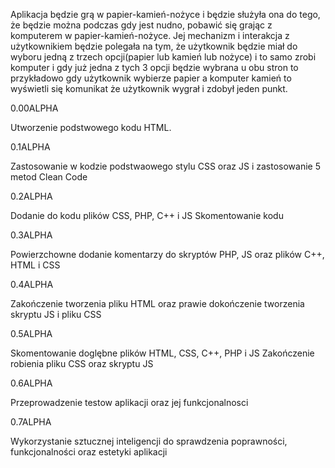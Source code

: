 Aplikacja będzie grą w papier-kamień-nożyce i będzie służyła ona do tego, że będzie można podczas gdy jest nudno, pobawić się grając z komputerem w papier-kamień-nożyce. Jej mechanizm i interakcja z użytkownikiem będzie polegała na tym, że użytkownik będzie miał do wyboru jedną z trzech opcji(papier lub kamień lub nożyce) i to samo zrobi komputer i gdy już jedna z tych 3 opcji będzie wybrana u obu stron to przykładowo gdy użytkownik wybierze papier a komputer kamień to wyświetli się komunikat że użytkownik wygrał i zdobył jeden punkt. 
 
0.00ALPHA


Utworzenie podstwowego kodu HTML.


0.1ALPHA 


Zastosowanie w kodzie podstwaowego stylu CSS oraz JS i zastosowanie 5 metod Clean Code

0.2ALPHA 


Dodanie do kodu plików CSS, PHP, C++ i JS
Skomentowanie kodu 

0.3ALPHA


Powierzchowne dodanie komentarzy do skryptów PHP, JS oraz plików C++, HTML i CSS


0.4ALPHA

Zakończenie tworzenia pliku HTML oraz prawie dokończenie tworzenia skryptu JS i pliku CSS

0.5ALPHA 

Skomentowanie doglębne plików HTML, CSS, C++, PHP i JS
Zakończenie robienia pliku CSS oraz skryptu JS

0.6ALPHA 

Przeprowadzenie testow aplikacji oraz jej funkcjonalnosci

0.7ALPHA 

Wykorzystanie sztucznej inteligencji do sprawdzenia poprawności, funkcjonalności oraz estetyki aplikacji
